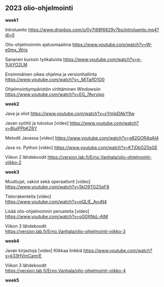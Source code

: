 ## 2023 olio-ohjelmointi

**week1**

Introluento https://www.dropbox.com/s/0y7t68f6629v7bs/introluento.mp4?dl=0

Olio-ohjelmoinnin ajatusmaailma https://www.youtube.com/watch?v=W-e0mx_Wrjs

Sananen kurssin työkaluista https://www.youtube.com/watch?v=e-1UjjYO2LM

Ensimmäinen oikea ohjelma ja versionhallinta https://www.youtube.com/watch?v=_MjTaifD1O0


Ohjelmointiympäristön virittäminen Windowsiin  https://www.youtube.com/watch?v=EG_7Avryjpo


**week2**

Java ja oliot
https://www.youtube.com/watch?v=xYmIpDAkY9w

Javan syöttö ja tulostus [video]
https://www.youtube.com/watch?v=8IuiPPbKZ6Y

Metodit Javassa [video]
https://www.youtube.com/watch?v=g82GOR4qAl4

Java vs. Python [video]
https://www.youtube.com/watch?v=KTjDbGZ0sGE

Viikon 2 lähdekoodit
https://version.lab.fi/Erno.Vanhala/olio-ohjelmointi-viikko-2



**week3**

Muuttujat, vakiot sekä operaattorit [video]  
https://www.youtube.com/watch?v=5kO9TGZ0qF8

Tietorakenteita [video]  
https://www.youtube.com/watch?v=pQLlE_AyuN4

Lisää olio-ohjelmoinnin perusteita [video]  
https://www.youtube.com/watch?v=oG0XNsL-AIM

Viikon 3 lähdekoodit  
https://version.lab.fi/Erno.Vanhala/olio-ohjelmointi-viikko-3



**week4**


Javan kirjastoja [video]
Klikkaa linkkiä https://www.youtube.com/watch?v=k33HVmCamrE

Viikon 3 lähdekoodit  
https://version.lab.fi/Erno.Vanhala/olio-ohjelmointi-viikko-4

**week5**

